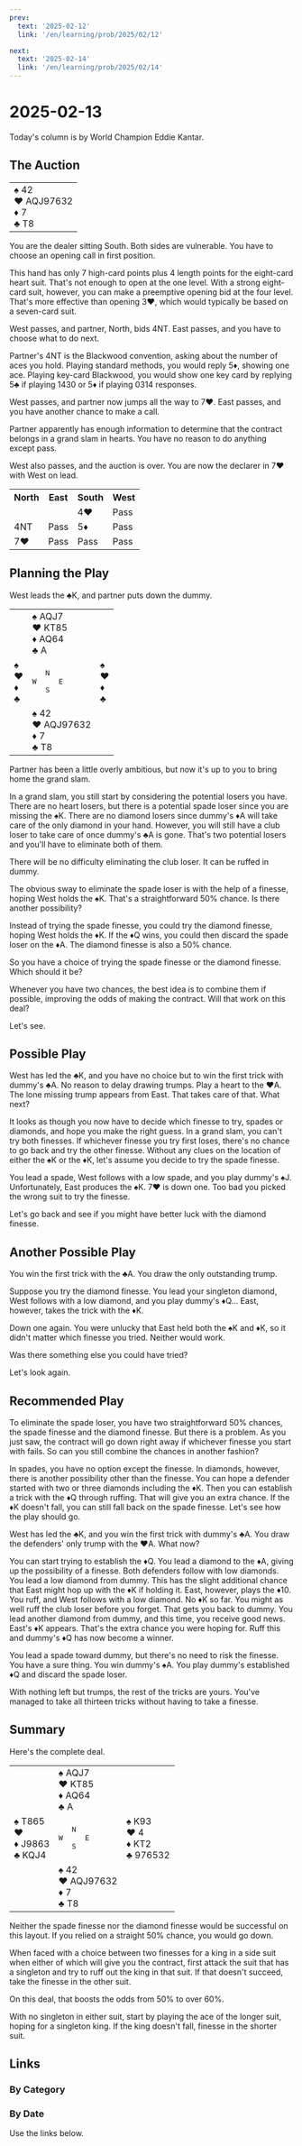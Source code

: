 ```yaml
---
prev:
  text: '2025-02-12'
  link: '/en/learning/prob/2025/02/12'

next:
  text: '2025-02-14'
  link: '/en/learning/prob/2025/02/14'
---
```


# 2025-02-13

Today's column is by World Champion Eddie Kantar.

<Badge type="warning" text="Play"/>

## The Auction

<table class="hand">
	<tr>
		<td>♠ 42<br>♥ AQJ97632<br>♦ 7<br>♣ T8</td>
	</tr>
</table>

You are the dealer sitting South. Both sides are vulnerable. You have to choose an opening call in first position.

This hand has only 7 high-card points plus 4 length points for the eight-card heart suit. That's not enough to open at the one level. With a strong eight-card suit, however, you can make a preemptive opening bid at the four level. That's more effective than opening 3♥, which would typically be based on a seven-card suit.

West passes, and partner, North, bids 4NT. East passes, and you have to choose what to do next.

Partner's 4NT is the Blackwood convention, asking about the number of aces you hold. Playing standard methods, you would reply 5♦, showing one ace. Playing key-card Blackwood, you would show one key card by replying 5♣ if playing 1430 or 5♦ if playing 0314 responses.

West passes, and partner now jumps all the way to 7♥. East passes, and you have another chance to make a call.

Partner apparently has enough information to determine that the contract belongs in a grand slam in hearts. You have no reason to do anything except pass.

West also passes, and the auction is over. You are now the declarer in 7♥ with West on lead.

<table class="auction">
	<tr>
		<th>North</th>
		<th>East</th>
		<th>South</th>
		<th>West</th>
	</tr>
	<tr>
		<td></td>
		<td></td>
		<td>4♥</td>
		<td>Pass</td>
	</tr>
	<tr>
		<td>4NT</td>
		<td>Pass</td>
		<td>5♦</td>
		<td>Pass</td>
	</tr>
	<tr>
		<td>7♥</td>
		<td>Pass</td>
		<td>Pass</td>
		<td>Pass</td>
	</tr>
</table>

## Planning the Play

West leads the ♣K, and partner puts down the dummy.

<table class="deal">
	<tr>
		<td></td>
		<td>♠ AQJ7<br>♥ KT85<br>♦ AQ64<br>♣ A</td>
		<td></td>
	</tr>
	<tr>
		<td>♠ <br>♥ <br>♦ <br>♣ </td>
		<td><pre>   N<br>W     E<br>   S</pre></td>
		<td>♠ <br>♥ <br>♦ <br>♣ </td>
	</tr>
	<tr>
		<td></td>
		<td>♠ 42<br>♥ AQJ97632<br>♦ 7<br>♣ T8</td>
		<td></td>
	</tr>
</table>

Partner has been a little overly ambitious, but now it's up to you to bring home the grand slam.

In a grand slam, you still start by considering the potential losers you have. There are no heart losers, but there is a potential spade loser since you are missing the ♠K. There are no diamond losers since dummy's ♦A will take care of the only diamond in your hand. However, you will still have a club loser to take care of once dummy's ♣A is gone. That's two potential losers and you'll have to eliminate both of them.

There will be no difficulty eliminating the club loser. It can be ruffed in dummy.

The obvious sway to eliminate the spade loser is with the help of a finesse, hoping West holds the ♠K. That's a straightforward 50% chance. Is there another possibility?

Instead of trying the spade finesse, you could try the diamond finesse, hoping West holds the ♦K. If the ♦Q wins, you could then discard the spade loser on the ♦A. The diamond finesse is also a 50% chance.

So you have a choice of trying the spade finesse or the diamond finesse. Which should it be?

Whenever you have two chances, the best idea is to combine them if possible, improving the odds of making the contract. Will that work on this deal?

Let's see.

## Possible Play

West has led the ♣K, and you have no choice but to win the first trick with dummy's ♣A. No reason to delay drawing trumps. Play a heart to the ♥A. The lone missing trump appears from East. That takes care of that. What next?

It looks as though you now have to decide which finesse to try, spades or diamonds, and hope you make the right guess. In a grand slam, you can't try both finesses. If whichever finesse you try first loses, there's no chance to go back and try the other finesse. Without any clues on the location of either the ♠K or the ♦K, let's assume you decide to try the spade finesse.

You lead a spade, West follows with a low spade, and you play dummy's ♠J. Unfortunately, East produces the ♠K. 7♥ is down one. Too bad you picked the wrong suit to try the finesse.

Let's go back and see if you might have better luck with the diamond finesse.

## Another Possible Play

You win the first trick with the ♣A. You draw the only outstanding trump.

Suppose you try the diamond finesse. You lead your singleton diamond, West follows with a low diamond, and you play dummy's ♦Q... East, however, takes the trick with the ♦K.

Down one again. You were unlucky that East held both the ♠K and ♦K, so it didn't matter which finesse you tried. Neither would work.

Was there something else you could have tried?

Let's look again.

## Recommended Play

To eliminate the spade loser, you have two straightforward 50% chances, the spade finesse and the diamond finesse. But there is a problem. As you just saw, the contract will go down right away if whichever finesse you start with fails. So can you still combine the chances in another fashion?

In spades, you have no option except the finesse. In diamonds, however, there is another possibility other than the finesse. You can hope a defender started with two or three diamonds including the ♦K. Then you can establish a trick with the ♦Q through ruffing. That will give you an extra chance. If the ♦K doesn't fall, you can still fall back on the spade finesse. Let's see how the play should go.

West has led the ♣K, and you win the first trick with dummy's ♣A. You draw the defenders' only trump with the ♥A. What now?

You can start trying to establish the ♦Q. You lead a diamond to the ♦A, giving up the possibility of a finesse. Both defenders follow with low diamonds. You lead a low diamond from dummy. This has the slight additional chance that East might hop up with the ♦K if holding it. East, however, plays the ♦10. You ruff, and West follows with a low diamond. No ♦K so far. You might as well ruff the club loser before you forget. That gets you back to dummy. You lead another diamond from dummy, and this time, you receive good news. East's ♦K appears. That's the extra chance you were hoping for. Ruff this and dummy's ♦Q has now become a winner.

You lead a spade toward dummy, but there's no need to risk the finesse. You have a sure thing. You win dummy's ♠A. You play dummy's established ♦Q and discard the spade loser.

With nothing left but trumps, the rest of the tricks are yours. You've managed to take all thirteen tricks without having to take a finesse.

## Summary

Here's the complete deal.

<table class="deal">
	<tr>
		<td></td>
		<td>♠ AQJ7<br>♥ KT85<br>♦ AQ64<br>♣ A</td>
		<td></td>
	</tr>
	<tr>
		<td>♠ T865<br>♥ <br>♦ J9863<br>♣ KQJ4</td>
		<td><pre>   N<br>W     E<br>   S</pre></td>
		<td>♠ K93<br>♥ 4<br>♦ KT2<br>♣ 976532</td>
	</tr>
	<tr>
		<td></td>
		<td>♠ 42<br>♥ AQJ97632<br>♦ 7<br>♣ T8</td>
		<td></td>
	</tr>
</table>

Neither the spade finesse nor the diamond finesse would be successful on this layout. If you relied on a straight 50% chance, you would go down.

When faced with a choice between two finesses for a king in a side suit when either of which will give you the contract, first attack the suit that has a singleton and try to ruff out the king in that suit. If that doesn't succeed, take the finesse in the other suit.

On this deal, that boosts the odds from 50% to over 60%.

With no singleton in either suit, start by playing the ace of the longer suit, hoping for a singleton king. If the king doesn't fall, finesse in the shorter suit.

## Links

[<Badge type="tip" text="Go to Practice"/>](/en/practice/prob/2025/02/13)

### By Category

[<Badge type="tip" text="<--"/>](/en/learning/prob/2025/02/10)
[<Badge type="tip" text="Calendar"/>](/en/learning/calendar/2025/02)
[<Badge type="tip" text="-->"/>](/en/learning/prob/2025/02/14)

### By Date

Use the links below.